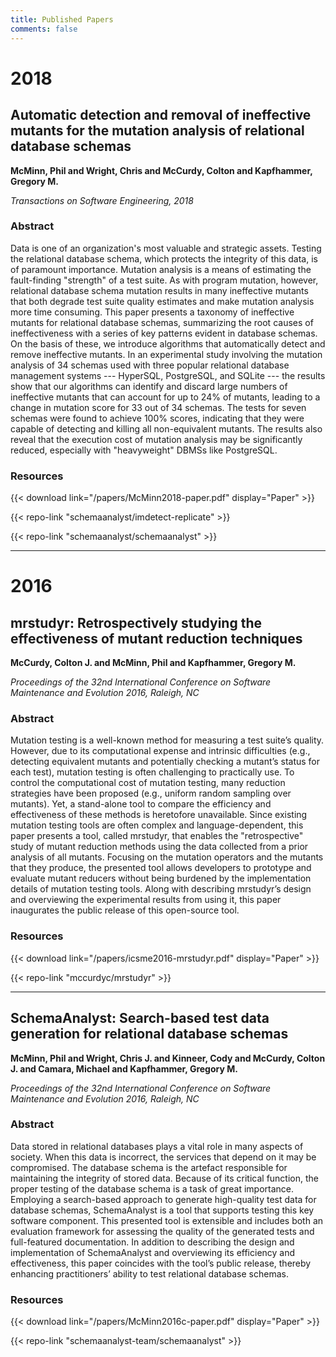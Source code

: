 ```yaml
---
title: Published Papers
comments: false
---
```


# 2018

## Automatic detection and removal of ineffective mutants for the mutation analysis of relational database schemas

**McMinn, Phil and Wright, Chris and McCurdy, Colton and Kapfhammer, Gregory M.**

_Transactions on Software Engineering, 2018_

### Abstract

Data is one of an organization's most valuable and strategic assets. Testing the
relational database schema, which protects the integrity of this data, is of
paramount importance. Mutation analysis is a means of estimating the fault-finding
"strength" of a test suite. As with program mutation, however, relational database
schema mutation results in many ineffective mutants that both degrade test suite
quality estimates and make mutation analysis more time consuming. This paper presents
a taxonomy of ineffective mutants for relational database schemas, summarizing
the root causes of ineffectiveness with a series of key patterns evident in
database schemas. On the basis of these, we introduce algorithms that automatically
detect and remove ineffective mutants. In an experimental study involving the mutation
analysis of 34 schemas used with three popular relational database management
systems --- HyperSQL, PostgreSQL, and SQLite --- the results show that our algorithms
can identify and discard large numbers of ineffective mutants that can account
for up to 24% of mutants, leading to a change in mutation score for 33 out of 34
schemas. The tests for seven schemas were found to achieve 100% scores, indicating
that they were capable of detecting and killing all non-equivalent mutants.
The results also reveal that the execution cost of mutation analysis may be
significantly reduced, especially with "heavyweight" DBMSs like PostgreSQL.

### Resources


{{< download link="/papers/McMinn2018-paper.pdf" display="Paper" >}}

{{< repo-link "schemaanalyst/imdetect-replicate" >}}

{{< repo-link "schemaanalyst/schemaanalyst" >}}

---

# 2016

## mrstudyr: Retrospectively studying the effectiveness of mutant reduction techniques

**McCurdy, Colton J. and McMinn, Phil and Kapfhammer, Gregory M.**

_Proceedings of the 32nd International Conference on Software Maintenance and Evolution 2016, Raleigh, NC_

### Abstract

Mutation testing is a well-known method for measuring a test suite’s quality. However, due to its computational
expense and intrinsic difficulties (e.g., detecting equivalent mutants and potentially checking a mutant’s status
for each test), mutation testing is often challenging to practically use. To control the computational cost of
mutation testing, many reduction strategies have been proposed (e.g., uniform random sampling over mutants).
Yet, a stand-alone tool to compare the efficiency and effectiveness of these methods is heretofore unavailable.
Since existing mutation testing tools are often complex and language-dependent, this paper presents a tool, called
mrstudyr, that enables the "retrospective" study of mutant reduction methods using the data collected from a prior
analysis of all mutants. Focusing on the mutation operators and the mutants that they produce, the presented tool
allows developers to prototype and evaluate mutant reducers without being burdened by the implementation details
of mutation testing tools. Along with describing mrstudyr’s design and overviewing the experimental results from
using it, this paper inaugurates the public release of this open-source tool.

### Resources

{{< download link="/papers/icsme2016-mrstudyr.pdf" display="Paper" >}}

{{< repo-link "mccurdyc/mrstudyr" >}}


---

## SchemaAnalyst: Search-based test data generation for relational database schemas

**McMinn, Phil and Wright, Chris J. and Kinneer, Cody and McCurdy, Colton J. and Camara, Michael and Kapfhammer, Gregory M.**

_Proceedings of the 32nd International Conference on Software Maintenance and Evolution 2016, Raleigh, NC_

### Abstract

Data stored in relational databases plays a vital role in many aspects of society. When this data is incorrect, the
services that depend on it may be compromised. The database schema is the artefact responsible for maintaining the
integrity of stored data. Because of its critical function, the proper testing of the database schema is a task of
great importance. Employing a search-based approach to generate high-quality test data for database schemas,
SchemaAnalyst is a tool that supports testing this key software component. This presented tool is extensible
and includes both an evaluation framework for assessing the quality of the generated tests and full-featured
documentation. In addition to describing the design and implementation of SchemaAnalyst and overviewing its efficiency
and effectiveness, this paper coincides with the tool’s public release, thereby enhancing practitioners’ ability to
test relational database schemas.

### Resources

{{< download link="/papers/McMinn2016c-paper.pdf" display="Paper" >}}

{{< repo-link "schemaanalyst-team/schemaanalyst" >}}
